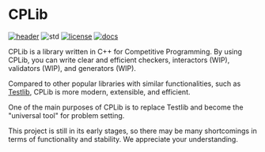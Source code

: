 # CPLib

[![header][badge.header]][header] ![std][badge.std] [![license][badge.license]][license] [![docs][badge.docs]][docs]

[badge.header]: https://img.shields.io/badge/single%20header-main-blue.svg
[badge.std]: https://img.shields.io/badge/min%20std-C%2B%2B%2017-blue.svg
[badge.license]: https://img.shields.io/github/license/rindag-devs/cplib
[badge.docs]: https://img.shields.io/github/deployments/rindag-devs/cplib/Production?label=docs

[header]: https://github.com/rindag-devs/cplib/blob/main/cplib.hpp
[license]: https://github.com/rindag-devs/cplib/blob/main/LICENSE
[docs]: https://cplib.vercel.app/

CPLib is a library written in C++ for Competitive Programming. By using CPLib, you can write clear and efficient checkers, interactors (WIP), validators (WIP), and generators (WIP).

Compared to other popular libraries with similar functionalities, such as [Testlib](https://github.com/MikeMirzayanov/testlib), CPLib is more modern, extensible, and efficient.

One of the main purposes of CPLib is to replace Testlib and become the "universal tool" for problem setting.

This project is still in its early stages, so there may be many shortcomings in terms of functionality and stability. We appreciate your understanding.
